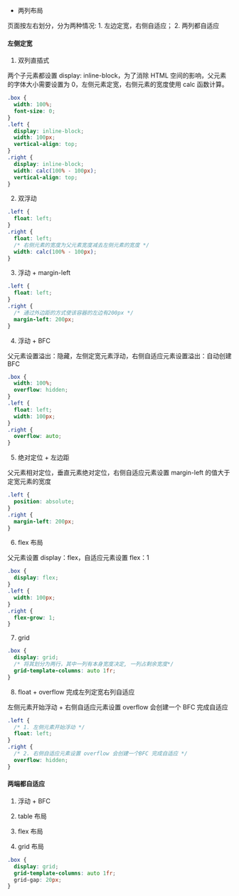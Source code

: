 - 两列布局

页面按左右划分，分为两种情况: 1. 左边定宽，右侧自适应； 2. 两列都自适应

#### 左侧定宽

1. 双列直插式

两个子元素都设置 display: inline-block，为了消除 HTML 空间的影响，父元素的字体大小需要设置为 0，左侧元素定宽，右侧元素的宽度使用 calc 函数计算。

```css
.box {
  width: 100%;
  font-size: 0;
}
.left {
  display: inline-block;
  width: 100px;
  vertical-align: top;
}
.right {
  display: inline-block;
  width: calc(100% - 100px);
  vertical-align: top;
}
```

2. 双浮动

```css
.left {
  float: left;
}
.right {
  float: left;
  /* 右侧元素的宽度为父元素宽度减去左侧元素的宽度 */
  width: calc(100% - 100px);
}
```

3. 浮动 + margin-left

```css
.left {
  float: left;
}
.right {
  /* 通过外边距的方式使该容器的左边有200px */
  margin-left: 200px;
}
```

4. 浮动 + BFC

父元素设置溢出：隐藏，左侧定宽元素浮动，右侧自适应元素设置溢出：自动创建 BFC

```css
.box {
  width: 100%;
  overflow: hidden;
}
.left {
  float: left;
  width: 100px;
}
.right {
  overflow: auto;
}
```

5. 绝对定位 + 左边距

父元素相对定位，垂直元素绝对定位，右侧自适应元素设置 margin-left 的值大于定宽元素的宽度

```css
.left {
  position: absolute;
}
.right {
  margin-left: 200px;
}
```

6. flex 布局

父元素设置 display：flex，自适应元素设置 flex：1

```css
.box {
  display: flex;
}
.left {
  width: 100px;
}
.right {
  flex-grow: 1;
}
```

7. grid

```css
.box {
  display: grid;
  /* 将其划分为两行，其中一列有本身宽度决定, 一列占剩余宽度*/
  grid-template-columns: auto 1fr;
}
```

8. float + overflow 完成左列定宽右列自适应

左侧元素开始浮动 + 右侧自适应元素设置 overflow 会创建一个 BFC 完成自适应

```css
.left {
  /* 1. 左侧元素开始浮动 */
  float: left;
}
.right {
  /* 2. 右侧自适应元素设置 overflow 会创建一个BFC 完成自适应 */
  overflow: hidden;
}
```

#### 两端都自适应

1. 浮动 + BFC

2. table 布局

3. flex 布局

4. grid 布局

```css
.box {
  display: grid;
  grid-template-columns: auto 1fr;
  grid-gap: 20px;
}
```
